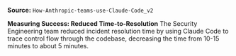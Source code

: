**Source:** `How-Anthropic-teams-use-Claude-Code_v2`

**Measuring Success: Reduced Time-to-Resolution**
The Security Engineering team reduced incident resolution time by using Claude Code to trace control flow through the codebase, decreasing the time from 10-15 minutes to about 5 minutes.

